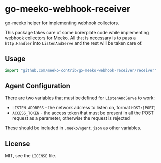 # go-meeko-webhook-receiver #

go-meeko helper for implementing webhook collectors.

This package takes care of some boilerplate code while implementing webhook
collectors for Meeko. All that is necessary is to pass a `http.Handler` into
`ListenAndServe` and the rest will be taken care of.

## Usage ##

```go
import "github.com/meeko-contrib/go-meeko-webhook-receiver/receiver"
```

## Agent Configuration ##

There are two variables that must be defined for `ListenAndServe` to work:

* `LISTEN_ADDRESS` - the network address to listen on, format `HOST:[PORT]`
* `ACCESS_TOKEN` - the access token that must be present in all the POST request
                   as a parameter, otherwise the request is rejected

These should be included in `.meeko/agent.json` as other variables.

## License ##

MIT, see the `LICENSE` file.
